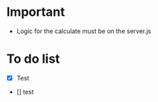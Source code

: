 # Important #
- Logic for the calculate must be on the server.js

# To do list #
- [x] Test
- [] test